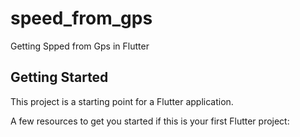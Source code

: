 # speed_from_gps

Getting Spped from Gps in Flutter

## Getting Started

This project is a starting point for a Flutter application.

A few resources to get you started if this is your first Flutter project:
